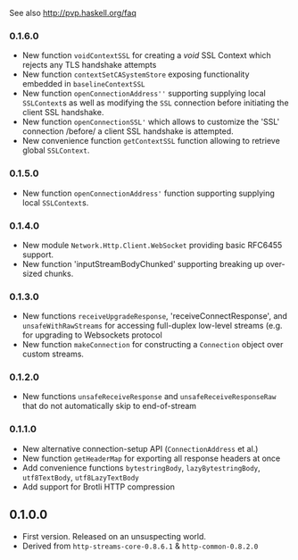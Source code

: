 See also http://pvp.haskell.org/faq

### 0.1.6.0

* New function `voidContextSSL` for creating a _void_ SSL Context which rejects any TLS handshake attempts
* New function `contextSetCASystemStore` exposing functionality embedded in `baselineContextSSL`
* New function `openConnectionAddress''` supporting supplying local `SSLContext`s as well as modifying the `SSL` connection before initiating the client SSL handshake.
* New function `openConnectionSSL'` which allows to customize the 'SSL' connection /before/ a client SSL handshake is attempted.
* New convenience function `getContextSSL` function allowing to retrieve global `SSLContext`.

### 0.1.5.0

* New function `openConnectionAddress'` function supporting supplying local `SSLContext`s.

### 0.1.4.0

* New module `Network.Http.Client.WebSocket` providing basic RFC6455 support.
* New function 'inputStreamBodyChunked' supporting breaking up over-sized chunks.

### 0.1.3.0

* New functions `receiveUpgradeResponse`, 'receiveConnectResponse', and `unsafeWithRawStreams` for accessing full-duplex low-level streams (e.g. for upgrading to Websockets protocol
* New function `makeConnection` for constructing a `Connection` object over custom streams.

### 0.1.2.0

* New functions `unsafeReceiveResponse` and `unsafeReceiveResponseRaw` that do not automatically skip to end-of-stream

### 0.1.1.0

* New alternative connection-setup API (`ConnectionAddress` et al.)
* New function `getHeaderMap` for exporting all response headers at once
* Add convenience functions `bytestringBody`, `lazyBytestringBody`, `utf8TextBody`, `utf8LazyTextBody`
* Add support for Brotli HTTP compression

## 0.1.0.0

* First version. Released on an unsuspecting world.
* Derived from `http-streams-core-0.8.6.1` & `http-common-0.8.2.0`

